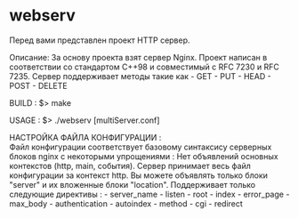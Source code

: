 # webserv

Перед вами представлен проект HTTP сервер.

Описание: За основу проекта взят сервер Nginx.
          Проект написан в соответствии со стандартом C++98 и совместимый с RFC 7230 и RFC 7235.
          Сервер поддерживает методы такие как - GET - PUT - HEAD - POST - DELETE

BUILD : $> make

USAGE : $> ./webserv [multiServer.conf]

НАСТРОЙКА ФАЙЛА КОНФИГУРАЦИИ :  
Файл конфигурации соответствует базовому синтаксису серверных блоков nginx с некоторыми упрощениями : 
         Нет объявлений основных контекстов (http, main, события).
         Сервер принимает весь файл конфигурации за контекст http. Вы можете объявлять только блоки "server" и их вложенные блоки "location".
         Поддерживает только следующие директивы : - server_name - listen - root - index - error_page - max_body - authentication - autoindex - method - cgi - redirect

